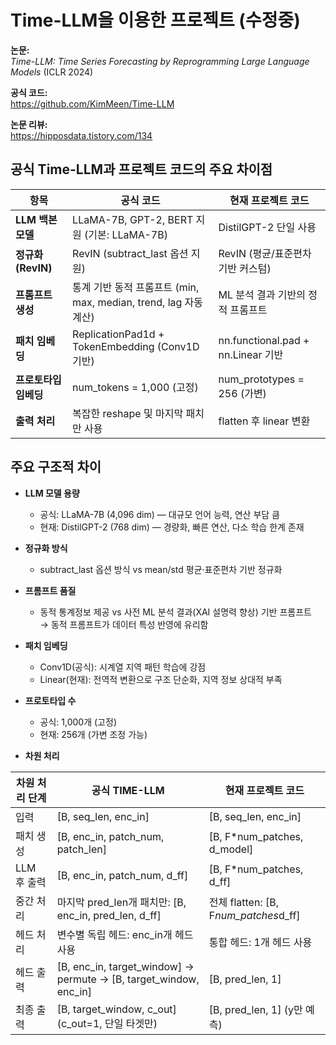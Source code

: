 # Time-LLM을 이용한 프로젝트 (수정중)  

**논문:**  
*Time-LLM: Time Series Forecasting by Reprogramming Large Language Models* (ICLR 2024)

**공식 코드:**  
https://github.com/KimMeen/Time-LLM

**논문 리뷰:**  
https://hipposdata.tistory.com/134

## 공식 Time-LLM과 프로젝트 코드의 주요 차이점

| 항목               | 공식 코드                              | 현재 프로젝트 코드          |
|--------------------|-------------------------------------|-----------------------------|
| **LLM 백본 모델**   | LLaMA-7B, GPT-2, BERT 지원 (기본: LLaMA-7B) | DistilGPT-2 단일 사용       |
| **정규화 (RevIN)**  | RevIN (subtract_last 옵션 지원)        | RevIN (평균/표준편차 기반 커스텀) |
| **프롬프트 생성**    | 통계 기반 동적 프롬프트 (min, max, median, trend, lag 자동 계산) | ML 분석 결과 기반의 정적 프롬프트 |
| **패치 임베딩**      | ReplicationPad1d + TokenEmbedding (Conv1D 기반) | nn.functional.pad + nn.Linear 기반 |
| **프로토타입 임베딩** | num_tokens = 1,000 (고정)               | num_prototypes = 256 (가변)   |
| **출력 처리**        | 복잡한 reshape 및 마지막 패치만 사용      | flatten 후 linear 변환    |

## 주요 구조적 차이

- **LLM 모델 용량**  
  - 공식: LLaMA-7B (4,096 dim) — 대규모 언어 능력, 연산 부담 큼  
  - 현재: DistilGPT-2 (768 dim) — 경량화, 빠른 연산, 다소 학습 한계 존재

- **정규화 방식**  
  - subtract_last 옵션 방식 vs mean/std 평균·표준편차 기반 정규화

- **프롬프트 품질**  
  - 동적 통계정보 제공 vs 사전 ML 분석 결과(XAI 설명력 향상) 기반 프롬프트  
  → 동적 프롬프트가 데이터 특성 반영에 유리함

- **패치 임베딩**  
  - Conv1D(공식): 시계열 지역 패턴 학습에 강점  
  - Linear(현재): 전역적 변환으로 구조 단순화, 지역 정보 상대적 부족

- **프로토타입 수**  
  - 공식: 1,000개 (고정)  
  - 현재: 256개 (가변 조정 가능)

- **차원 처리**

| 차원 처리 단계   | 공식 TIME-LLM                                                    | 현재 프로젝트 코드                |
|------------------|------------------------------------------------------------------|----------------------------------|
| 입력             | [B, seq_len, enc_in]                                             | [B, seq_len, enc_in]             |
| 패치 생성        | [B, enc_in, patch_num, patch_len]                                | [B, F*num_patches, d_model]      |
| LLM 후 출력      | [B, enc_in, patch_num, d_ff]                                     | [B, F*num_patches, d_ff]         |
| 중간 처리        | 마지막 pred_len개 패치만: [B, enc_in, pred_len, d_ff]           | 전체 flatten: [B, F*num_patches*d_ff] |
| 헤드 처리        | 변수별 독립 헤드: enc_in개 헤드 사용                             | 통합 헤드: 1개 헤드 사용          |
| 헤드 출력        | [B, enc_in, target_window] → permute → [B, target_window, enc_in] | [B, pred_len, 1]                 |
| 최종 출력        | [B, target_window, c_out] (c_out=1, 단일 타겟만)                 | [B, pred_len, 1] (y만 예측)       |
